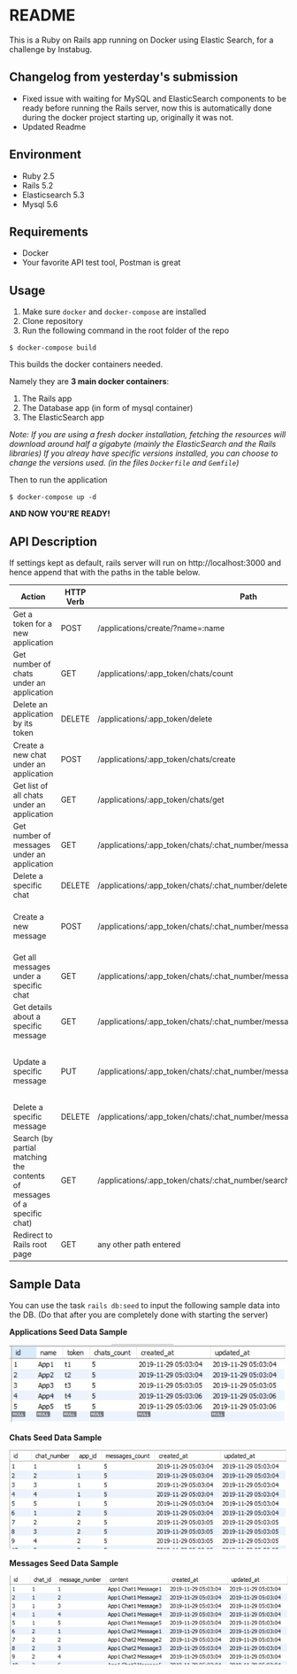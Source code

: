 # README

This is a Ruby on Rails app running on Docker using Elastic Search, for a challenge by Instabug.

## Changelog from yesterday's submission

* Fixed issue with waiting for MySQL and ElasticSearch components to be ready before running the Rails server, now this is automatically done during the docker project starting up, originally it was not.
* Updated Readme 

## Environment

* Ruby 2.5
* Rails 5.2
* Elasticsearch 5.3
* Mysql 5.6

## Requirements

* Docker
* Your favorite API test tool, Postman is great

## Usage

1. Make sure ```docker``` and ```docker-compose``` are installed
2. Clone repository
3. Run the following command in the root folder of the repo

```
$ docker-compose build
```

This builds the docker containers needed.

Namely they are **3 main docker containers**:

1. The Rails app
2. The Database app (in form of mysql container)
3. The ElasticSearch app

*Note: If you are using a fresh docker installation, fetching the resources will download around half a gigabyte (mainly the ElasticSearch and the Rails libraries)*
*If you alreay have specific versions installed, you can choose to change the versions used. (in the files ```Dockerfile``` and ```Gemfile```)*

Then to run the application

```
$ docker-compose up -d
```

**AND NOW YOU'RE READY!**

## API Description

If settings kept as default, rails server will run on http://localhost:3000 and hence append that with the paths in the table below.

| Action                                                                   | HTTP Verb | Path                                                                        | Parameters                                                                        | Response                                                |
|--------------------------------------------------------------------------|-----------|-----------------------------------------------------------------------------|-----------------------------------------------------------------------------------|---------------------------------------------------------|
| Get a token for a new application                                        | POST      | /applications/create/?name=:name                                            | :name                                                                             | {:token, :name,:created_at}                             |
| Get number of chats under an application                                 | GET       | /applications/:app_token/chats/count                                        | :app_token                                                                        | :chats_count                                          |
| Delete an application by its token                                       | DELETE    | /applications/:app_token/delete                                             | :app_token                                                                        | Status message about action completion/fail             |
| Create a new chat under an application                                   | POST      | /applications/:app_token/chats/create                                       | :app_token                                                                        | {:chat_number, :created_at}                             |
| Get list of all chats under an application                               | GET       | /applications/:app_token/chats/get                                          | :app_token                                                                        | [{:chat_number, :created_at}]                           |
| Get number of messages under an application                              | GET       | /applications/:app_token/chats/:chat_number/messages/count                  | :app_token, :chat_number                                                          | :messages_count                                       |
| Delete a specific chat                                                   | DELETE    | /applications/:app_token/chats/:chat_number/delete                          | :app_token, :chat_number                                                          | Status message about action completion/fail             |
| Create a new message                                                     | POST      | /applications/:app_token/chats/:chat_number/messages/create                 | :app_token, :chat_number, AND :content of message in body of POST                 | {:message_number, :content, :created_at, :updated_at}   |
| Get all messages under a specific chat                                   | GET       | /applications/:app_token/chats/:chat_number/messages/get                    | :app_token, :chat_number                                                          | [{:message_number, :content, :created_at, :updated_at}] |
| Get details about a specific message                                     | GET       | /applications/:app_token/chats/:chat_number/messages/:message_number/get    | :app_token, :chat_number, :message_number                                         | {:message_number, :content, :created_at, :updated_at}   |
| Update a specific message                                                | PUT       | /applications/:app_token/chats/:chat_number/messages/:message_number/update | :app_token, :chat_number, :message_number, AND :content of message in body of PUT | {:message_number, :content, :created_at, :updated_at}   |
| Delete a specific message                                                | DELETE    | /applications/:app_token/chats/:chat_number/messages/:message_number/delete | :app_token, :chat_number, :message_number                                         | Status message about action completion/fail             |
| Search (by partial matching the contents of messages of a specific chat) | GET       | /applications/:app_token/chats/:chat_number/search/?query=:query            | :app_token, :chat_number, :query                                                          | {"results":[{:message_number, :content}]}                 |
| Redirect to Rails root page                                              | GET       | any other path entered                                                      | -                                                                                 | -                                                       |

## Sample Data

You can use the task ```rails db:seed``` to input the following sample data into the DB. (Do that after you are completely done with starting the server)

**Applications Seed Data Sample**

![App Seed Data](./sample_data/app_seed.JPG)

**Chats Seed Data Sample**

![Chats Seed Data](./sample_data/chat_seed.JPG)

**Messages Seed Data Sample**

![Messages Seed Data](./sample_data/message_seed.JPG)

